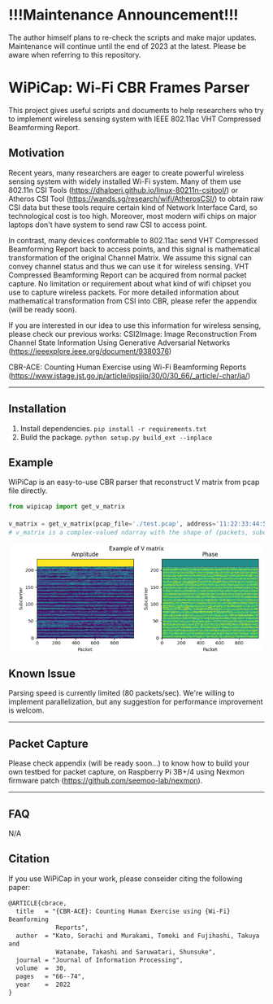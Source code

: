 # !!!Maintenance Announcement!!!
The author himself plans to re-check the scripts and make major updates. Maintenance will continue until the end of 2023 at the latest. Please be aware when referring to this repository.

# WiPiCap: Wi-Fi CBR Frames Parser
This project gives useful scripts and documents to help researchers who try to implement wireless sensing system with IEEE 802.11ac VHT Compressed Beamforming Report.

## Motivation

Recent years, many researchers are eager to create powerful wireless sensing system with widely installed Wi-Fi system.  Many of them use 802.11n CSI Tools (https://dhalperi.github.io/linux-80211n-csitool/) or Atheros CSI Tool (https://wands.sg/research/wifi/AtherosCSI/) to obtain raw CSI data but these tools require certain kind of Network Interface Card, so technological cost is too high.  Moreover, most modern wifi chips on major laptops don't have system to send raw CSI to access point.

In contrast, many devices conformable to 802.11ac send VHT Compressed Beamforming Report back to access points, and this signal is mathematical transformation of the original Channel Matrix.  We assume this signal can convey channel status and thus we can use it for wireless sensing.  VHT Compressed Beamforming Report can be acquired from normal packet capture.  No limitation or requirement about what kind of wifi chipset you use to capture wireless packets.  For more detailed information about mathematical transformation from CSI into CBR, please refer the appendix (will be ready soon).

If you are interested in our idea to use this information for wireless sensing, please check our previous works:
CSI2Image: Image Reconstruction From Channel State Information Using Generative Adversarial Networks (https://ieeexplore.ieee.org/document/9380376)

CBR-ACE: Counting Human Exercise using Wi-Fi Beamforming Reports (https://www.jstage.jst.go.jp/article/ipsjjip/30/0/30_66/_article/-char/ja/)

---

## Installation
1. Install dependencies. `pip install -r requirements.txt`
2. Build the package. `python setup.py build_ext --inplace`

## Example
WiPiCap is an easy-to-use CBR parser that reconstruct V matrix from pcap file directly.
```python
from wipicap import get_v_matrix

v_matrix = get_v_matrix(pcap_file='./test.pcap', address='11:22:33:44:55:66', bw=80)
# v_matrix is a complex-valued ndarray with the shape of (packets, subcarriers, rx, tx)
```

![wipicap_example](wipicap_example.png)

## Known Issue
Parsing speed is currently limited (80 packets/sec).  We're willing to implement parallelization, but any suggestion for performance improvement is welcom.

---

## Packet Capture
Please check appendix (will be ready soon...) to know how to build your own testbed for packet capture, on Raspberry Pi 3B+/4 using Nexmon firmware patch (https://github.com/seemoo-lab/nexmon).

---

## FAQ
N/A

## Citation
If you use WiPiCap in your work, please conseider citing the following paper:
```
@ARTICLE{cbrace,
  title   = "{CBR-ACE}: Counting Human Exercise using {Wi-Fi} Beamforming
             Reports",
  author  = "Kato, Sorachi and Murakami, Tomoki and Fujihashi, Takuya and
             Watanabe, Takashi and Saruwatari, Shunsuke",
  journal = "Journal of Information Processing",
  volume  =  30,
  pages   = "66--74",
  year    =  2022
}
```
